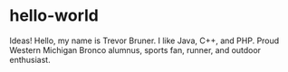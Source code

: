 # hello-world
Ideas!
Hello, my name is Trevor Bruner. I like Java, C++, and PHP. Proud Western Michigan Bronco alumnus, sports fan, runner, and outdoor enthusiast.
